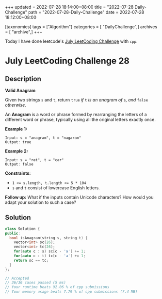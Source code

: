 +++
updated = 2022-07-28 18:14:00+08:00
title = "2022-07-28 Daily-Challenge"
path = "2022-07-28-Daily-Challenge"
date = 2022-07-28 18:12:00+08:00

[taxonomies]
tags = ["Algorithm"]
categories = [ "DailyChallenge",]
archives = [ "archive",]
+++

Today I have done leetcode's [July LeetCoding Challenge](https://leetcode.com/problems/valid-anagram/) with `cpp`.

<!-- more -->

# July LeetCoding Challenge 28

## Description

**Valid Anagram**

Given two strings `s` and `t`, return `true` *if* `t` *is an anagram of* `s`*, and* `false` *otherwise*.

An **Anagram** is a word or phrase formed by rearranging the letters of a different word or phrase, typically using all the  original letters exactly once.

 

**Example 1:**

```
Input: s = "anagram", t = "nagaram"
Output: true
```

**Example 2:**

```
Input: s = "rat", t = "car"
Output: false
```

 

**Constraints:**

- `1 <= s.length, t.length <= 5 * 104`
- `s` and `t` consist of lowercase English letters.

 

**Follow up:** What if the inputs contain Unicode characters? How would you adapt your solution to such a case?

## Solution

``` cpp
class Solution {
public:
  bool isAnagram(string s, string t) {
    vector<int> sc(26);
    vector<int> tc(26);
    for(auto c : s) sc[c - 'a'] += 1;
    for(auto c : t) tc[c - 'a'] += 1;
    return sc == tc;
  }
};

// Accepted
// 36/36 cases passed (5 ms)
// Your runtime beats 92.06 % of cpp submissions
// Your memory usage beats 7.79 % of cpp submissions (7.4 MB)
```
